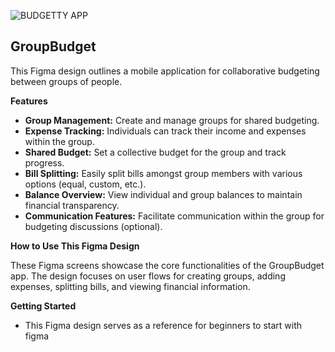 ![BUDGETTY APP](https://github.com/RAJA-072/Figma-App-Design-BUDGETTY-APP/assets/143001262/5717c564-2c82-4031-9f0e-4f63d516316f)
## GroupBudget

This Figma design outlines a mobile application for collaborative budgeting between groups of people.

**Features**

* **Group Management:** Create and manage groups for shared budgeting.
* **Expense Tracking:**  Individuals can track their income and expenses within the group.
* **Shared Budget:** Set a collective budget for the group and track progress.
* **Bill Splitting:** Easily split bills amongst group members with various options (equal, custom, etc.). 
* **Balance Overview:** View individual and group balances to maintain financial transparency.
* **Communication Features:** Facilitate communication within the group for budgeting discussions (optional).


**How to Use This Figma Design**

These Figma screens showcase the core functionalities of the GroupBudget app. The design focuses on user flows for creating groups, adding expenses, splitting bills, and viewing financial information. 


**Getting Started**

* This Figma design serves as a reference for beginners to start with figma



